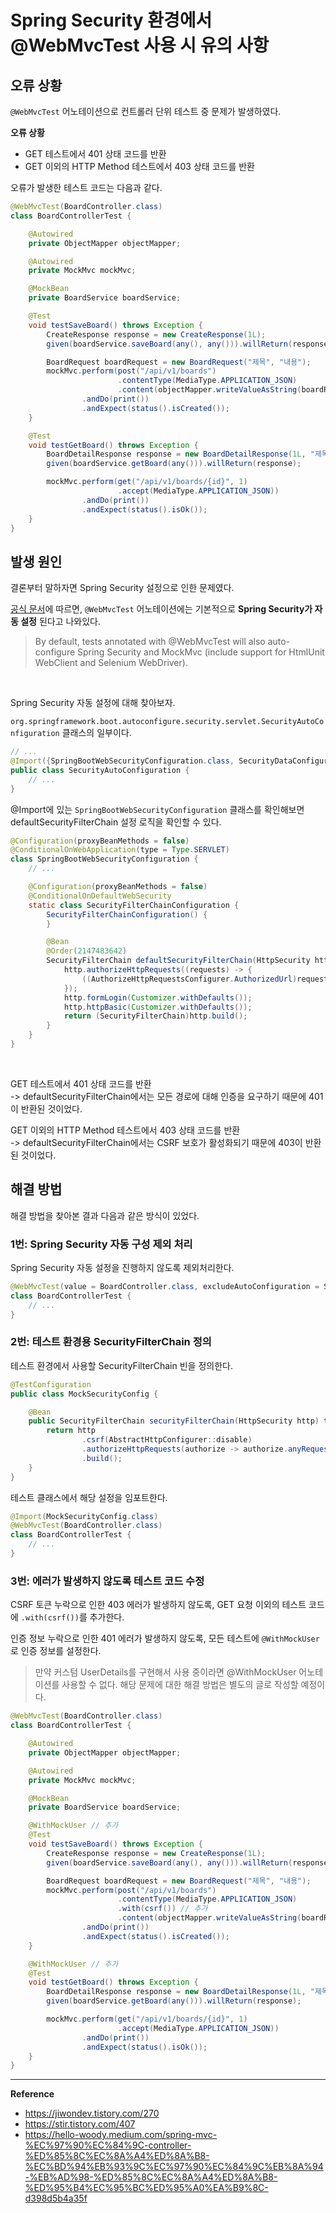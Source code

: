 # Spring Security 환경에서 @WebMvcTest 사용 시 유의 사항

## 오류 상황
`@WebMvcTest` 어노테이션으로 컨트롤러 단위 테스트 중 문제가 발생하였다.

**오류 상황**<br>
- GET 테스트에서 401 상태 코드를 반환
- GET 이외의 HTTP Method 테스트에서 403 상태 코드를 반환

오류가 발생한 테스트 코드는 다음과 같다.
```java
@WebMvcTest(BoardController.class)
class BoardControllerTest {

    @Autowired
    private ObjectMapper objectMapper;

    @Autowired
    private MockMvc mockMvc;

    @MockBean
    private BoardService boardService;

    @Test
    void testSaveBoard() throws Exception {
        CreateResponse response = new CreateResponse(1L);
        given(boardService.saveBoard(any(), any())).willReturn(response);

        BoardRequest boardRequest = new BoardRequest("제목", "내용");
        mockMvc.perform(post("/api/v1/boards")
                        .contentType(MediaType.APPLICATION_JSON)
                        .content(objectMapper.writeValueAsString(boardRequest)))
                .andDo(print())
                .andExpect(status().isCreated());
    }

    @Test
    void testGetBoard() throws Exception {
        BoardDetailResponse response = new BoardDetailResponse(1L, "제목", "내용", LocalDateTime.of(2024, 11, 10, 10, 0), LocalDateTime.of(2024, 11, 20, 10, 0), 1L, "작성자 이름");
        given(boardService.getBoard(any())).willReturn(response);

        mockMvc.perform(get("/api/v1/boards/{id}", 1)
                        .accept(MediaType.APPLICATION_JSON))
                .andDo(print())
                .andExpect(status().isOk());
    }
}
```

## 발생 원인
결론부터 말하자면 Spring Security 설정으로 인한 문제였다.

[공식 문서](https://docs.spring.io/spring-boot/api/java/org/springframework/boot/test/autoconfigure/web/servlet/WebMvcTest.html)에 따르면, `@WebMvcTest` 어노테이션에는 기본적으로 **Spring Security가 자동 설정** 된다고 나와있다.
> By default, tests annotated with @WebMvcTest will also auto-configure Spring Security and MockMvc (include support for HtmlUnit WebClient and Selenium WebDriver). 

<br>

Spring Security 자동 설정에 대해 찾아보자.

`org.springframework.boot.autoconfigure.security.servlet.SecurityAutoConfiguration` 클래스의 일부이다.
```java
// ...
@Import({SpringBootWebSecurityConfiguration.class, SecurityDataConfiguration.class})
public class SecurityAutoConfiguration {
    // ...
}
```

@Import에 있는 `SpringBootWebSecurityConfiguration` 클래스를 확인해보면 defaultSecurityFilterChain 설정 로직을 확인할 수 있다.
```java
@Configuration(proxyBeanMethods = false)
@ConditionalOnWebApplication(type = Type.SERVLET)
class SpringBootWebSecurityConfiguration {
    // ...

    @Configuration(proxyBeanMethods = false)
    @ConditionalOnDefaultWebSecurity
    static class SecurityFilterChainConfiguration {
        SecurityFilterChainConfiguration() {
        }

        @Bean
        @Order(2147483642)
        SecurityFilterChain defaultSecurityFilterChain(HttpSecurity http) throws Exception {
            http.authorizeHttpRequests((requests) -> {
                ((AuthorizeHttpRequestsConfigurer.AuthorizedUrl)requests.anyRequest()).authenticated();
            });
            http.formLogin(Customizer.withDefaults());
            http.httpBasic(Customizer.withDefaults());
            return (SecurityFilterChain)http.build();
        }
    }
}
```

<br>

GET 테스트에서 401 상태 코드를 반환<br>
-> defaultSecurityFilterChain에서는 모든 경로에 대해 인증을 요구하기 때문에 401이 반환된 것이었다.

GET 이외의 HTTP Method 테스트에서 403 상태 코드를 반환<br>
-> defaultSecurityFilterChain에서는 CSRF 보호가 활성화되기 때문에 403이 반환된 것이었다.

## 해결 방법
해결 방법을 찾아본 결과 다음과 같은 방식이 있었다.

### 1번: Spring Security 자동 구성 제외 처리
Spring Security 자동 설정을 진행하지 않도록 제외처리한다.
```java
@WebMvcTest(value = BoardController.class, excludeAutoConfiguration = SecurityAutoConfiguration.class)
class BoardControllerTest {
    // ...
}
```

### 2번: 테스트 환경용 SecurityFilterChain 정의
테스트 환경에서 사용할 SecurityFilterChain 빈을 정의한다.
```java
@TestConfiguration
public class MockSecurityConfig {

    @Bean
    public SecurityFilterChain securityFilterChain(HttpSecurity http) throws Exception {
        return http
                .csrf(AbstractHttpConfigurer::disable)
                .authorizeHttpRequests(authorize -> authorize.anyRequest().permitAll())
                .build();
    }
}
```

테스트 클래스에서 해당 설정을 임포트한다.
```java
@Import(MockSecurityConfig.class)
@WebMvcTest(BoardController.class)
class BoardControllerTest {
    // ...
}
```

### 3번: 에러가 발생하지 않도록 테스트 코드 수정
CSRF 토큰 누락으로 인한 403 에러가 발생하지 않도록, GET 요청 이외의 테스트 코드에 `.with(csrf())`를 추가한다.

인증 정보 누락으로 인한 401 에러가 발생하지 않도록, 모든 테스트에 `@WithMockUser`로 인증 정보를 설정한다.

> 만약 커스텀 UserDetails를 구현해서 사용 중이라면 @WithMockUser 어노테이션를 사용할 수 없다.
> 해당 문제에 대한 해결 방법은 별도의 글로 작성할 예정이다.

```java
@WebMvcTest(BoardController.class)
class BoardControllerTest {

    @Autowired
    private ObjectMapper objectMapper;

    @Autowired
    private MockMvc mockMvc;

    @MockBean
    private BoardService boardService;

    @WithMockUser // 추가
    @Test
    void testSaveBoard() throws Exception {
        CreateResponse response = new CreateResponse(1L);
        given(boardService.saveBoard(any(), any())).willReturn(response);

        BoardRequest boardRequest = new BoardRequest("제목", "내용");
        mockMvc.perform(post("/api/v1/boards")
                        .contentType(MediaType.APPLICATION_JSON)
                        .with(csrf()) // 추가
                        .content(objectMapper.writeValueAsString(boardRequest)))
                .andDo(print())
                .andExpect(status().isCreated());
    }

    @WithMockUser // 추가
    @Test
    void testGetBoard() throws Exception {
        BoardDetailResponse response = new BoardDetailResponse(1L, "제목", "내용", LocalDateTime.of(2024, 11, 10, 10, 0), LocalDateTime.of(2024, 11, 20, 10, 0), 1L, "작성자 이름");
        given(boardService.getBoard(any())).willReturn(response);

        mockMvc.perform(get("/api/v1/boards/{id}", 1)
                        .accept(MediaType.APPLICATION_JSON))
                .andDo(print())
                .andExpect(status().isOk());
    }
}
```

---
**Reference**<br>
- https://jiwondev.tistory.com/270
- https://stir.tistory.com/407
- https://hello-woody.medium.com/spring-mvc-%EC%97%90%EC%84%9C-controller-%ED%85%8C%EC%8A%A4%ED%8A%B8-%EC%BD%94%EB%93%9C%EC%97%90%EC%84%9C%EB%8A%94-%EB%AD%98-%ED%85%8C%EC%8A%A4%ED%8A%B8-%ED%95%B4%EC%95%BC%ED%95%A0%EA%B9%8C-d398d5b4a35f
